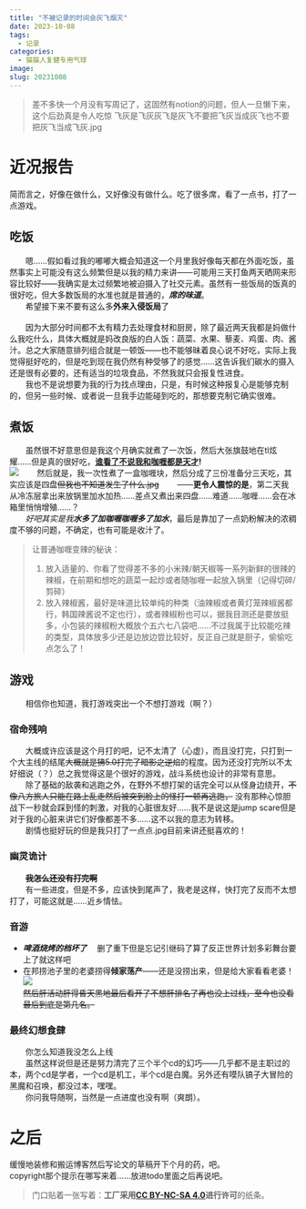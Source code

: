 ```yaml
---
title: "不被记录的时间会灰飞烟灭"
date: 2023-10-08
tags:
  - 记录
categories:
  - 猫猫人复健专用气球
image: 
slug: 20231008
---
```


> 差不多快一个月没有写周记了，这固然有notion的问题，但人一旦懒下来，这个后劲真是令人吃惊
> 飞灰是飞灰灰飞是灰飞不要把飞灰当成灰飞也不要把灰飞当成飞灰.jpg
# 近况报告
  简而言之，好像在做什么，又好像没有做什么。吃了很多席，看了一点书，打了一点游戏。
## 吃饭 
&emsp;&emsp;嗯……假如看过我的嘟嘟大概会知道这一个月里我好像每天都在外面吃饭，虽然事实上可能没有这么频繁但是以我的精力来讲——可能用三天打鱼两天晒网来形容比较好——我确实是太过频繁地被迫摄入了社交元素。虽然有一些饭局的饭真的很好吃，但大多数饭局的水准也就是普通的，***席的味道***。<br/>
&emsp;&emsp;希望接下来不要有这么多**外来入侵饭局**了<br/><br/>
&emsp;&emsp;因为大部分时间都不太有精力去处理食材和厨房，除了最近两天我都是妈做什么我吃什么，具体大概就是妈改良版的白人饭：蔬菜、水果、藜麦、鸡蛋、肉、酱汁。总之大家随意排列组合就是一顿饭——也不能够昧着良心说不好吃，实际上我觉得挺好吃的，但是吃到现在我仍然有种受够了的感觉……这告诉我们碳水的摄入还是很有必要的，还有适当的垃圾食品，不然我就只会报复性进食。<br/>
&emsp;&emsp;我也不是说想要为我的行为找点理由，只是，有时候这种报复心是能够克制的，但另一些时候、或者说一旦我手边能碰到吃的，那想要克制它确实很难。
## 煮饭
&emsp;&emsp;虽然很不好意思但是我这个月确实就煮了一次饭，然后大张旗鼓地在tl炫耀……但是真的很好吃，**<u>谁看了不说我和咖喱都是天才</u>!**<br/>
![](https://cdn.jsdelivr.net/gh/AhtsiH/picture/IMG_2164(20231009-165204).JPG)
&emsp;&emsp;然后就是，我一次性煮了一盒咖喱块，然后分成了三份准备分三天吃，其实应该是四盘~~但我也不知道发生了什么.jpg~~
&emsp;&emsp;——**更令人震惊的是**，第二天我从冷冻层拿出来放锅里加水加热……差点又煮出来四盘……难道……咖喱……会在冰箱里悄悄增殖……？<br/>
&emsp;&emsp;*好吧其实是我**水多了加咖喱咖喱多了加水***，最后是靠加了一点奶粉解决的浓稠度不够的问题，不确定，也有可能是收汁了。<br/>
>让普通咖喱变辣的秘诀：
>1. 放入适量的、你看了觉得差不多的小米辣/朝天椒等一系列新鲜的很辣的辣椒，在前期和想吃的蔬菜一起炒或者随咖喱一起放入锅里（记得切碎/剪碎）
>2. 放入辣椒酱，最好是味道比较单纯的种类（油辣椒或者黄灯笼辣椒酱都行，韩国辣酱说不定也行），或者辣椒粉也可以，据我目测还是要放挺多，小包装的辣椒粉大概放个五六七八袋吧……不过我属于比较能吃辣的类型，具体放多少还是边放边尝比较好，反正自己就是厨子，偷偷吃点怎么了！<br/>
## 游戏
&emsp;&emsp;相信你也知道，我打游戏突出一个不想打游戏（啊？）<br/>

### 宿命残响
&emsp;&emsp;大概或许应该是这个月打的吧，记不太清了（心虚），而且没打完，只打到一个大主线的结尾~~大概就是狒5.0打完了暗影之逆焰~~的程度。因为还没打完所以不太好细说（？）总之我觉得这是个很好的游戏，战斗系统也设计的非常有意思。<br/>
&emsp;&emsp;除了基础的敌袭和逃跑之外，在野外不想打架的话完全可以从怪身边绕开，~~不像八方旅人只能在路上乱走然后被突到脸上的怪打一顿再逃跑，~~ 没有那种心惊胆战下一秒就会踩到怪的刺激，对我的心脏很友好……我不是说这是jump scare但是对于我的心脏来讲它们好像都差不多……这不以我的意志为转移。<br/>
&emsp;&emsp;剧情也挺好玩的但是我只打了一点点.jpg目前来讲还挺喜欢的！<br/>

### 幽灵诡计
&emsp;&emsp;**~~我怎么还没有打完啊~~**<br/>
&emsp;&emsp;有一些进度，但是不多，应该快到尾声了，我老是这样，快打完了反而不太想打了，可能这就是……近乡情怯。

### 音游
- ***啤酒烧烤的档坏了***
&emsp;删了重下但是忘记引继码了算了反正世界计划多彩舞台要上了就这样吧<br/>
- 在邦捞池子里的老婆捞得**倾家荡产**——还是没捞出来，但是给大家看看老婆！<br/>
![](https://cdn.jsdelivr.net/gh/AhtsiH/picture/%E8%80%81%E5%A9%86q.png)<br/>
~~然后肝活动肝得昏天黑地最后看开了不想肝排名了再也没上过线，至今也没看最后到底是第几名。~~<br/>

### 最终幻想食肆
&emsp;&emsp;你怎么知道我没怎么上线<br/>
&emsp;&emsp;虽然这样说但是还是努力清完了三个半个cd的幻巧——几乎都不是主职过的本，两个cd是学者，一个cd是机工，半个cd是白魔。另外还有嗼队镐子大冒险的黑魔和召唤，都没过本，嘿嘿。<br/>
&emsp;&emsp;你问我导随啊，当然是一点进度也没有啊（爽朗）。
# 之后
缓慢地装修和搬运博客然后写论文的草稿开下个月的药，吧。<br/>
copyright那个提示在哪写来着……放进todo里面之后再说吧。
<br/>
> 门口贴着一张写着：**工厂采用[CC BY-NC-SA 4.0](https://creativecommons.org/licenses/by-nc-sa/4.0/deed.zh-hans)进行许可**的纸条。